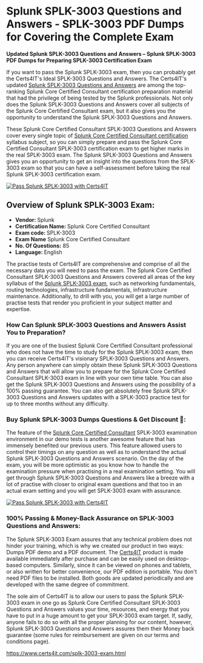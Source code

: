  <h1>Splunk SPLK-3003 <span class="exam_variation">Questions and Answers</span> - SPLK-3003 PDF Dumps for Covering the Complete Exam </h1>
                    <p><strong>Updated Splunk SPLK-3003 <span class="exam_variation">Questions and Answers</span> – Splunk SPLK-3003 PDF Dumps for Preparing SPLK-3003 Certification Exam</strong></p>
                    <p>If you want to pass the Splunk SPLK-3003 exam, then you can probably get the Certs4IT's Ideal SPLK-3003 <span class="exam_variation">Questions and Answers</span>. The Certs4IT's updated 
                    <a href="https://www.certs4it.com/splk-3003-exam.html">Splunk SPLK-3003 <span class="exam_variation">Questions and Answers</span></a> are among the top-ranking Splunk Core Certified Consultant certification preparation material that had the privilege of being tested by the 
                    Splunk professionals. Not only does the Splunk SPLK-3003 <span class="exam_variation">Questions and Answers</span> cover all subjects of the Splunk Core Certified Consultant exam, but it 
                    also gives you the opportunity to understand the Splunk SPLK-3003 <span class="exam_variation">Questions and Answers</span>.</p>
                    <p>These Splunk Core Certified Consultant SPLK-3003 <span class="exam_variation">Questions and Answers</span> cover every single topic of <a href="https://www.certs4it.com/splunk-core-certified-consultant-certification-exams.html">Splunk Core Certified Consultant certification</a> syllabus subject, 
                    so you can simply prepare and pass the Splunk Core Certified Consultant SPLK-3003 certification exam to get higher marks in the 
                    real SPLK-3003 exam. The Splunk SPLK-3003 <span class="exam_variation">Questions and Answers</span> gives you an opportunity to get an insight into the questions from the SPLK-3003 exam so that you can 
                    have a self-assessment before taking the real Splunk SPLK-3003 certification exam.</p>
                     <p><a href="https://www.certs4it.com/splk-3003-exam.html"><img src="https://www.certs4it.com/images/get-now-100-guanteed-success-certs4it.png" class="postImage" alt="Pass Splunk SPLK-3003 with Certs4IT"></a></p>
                   <h2>Overview of Splunk SPLK-3003 Exam:</h2>
                    <ul>
                        <li><strong>Vendor: </strong> Splunk</li>
                        <li><strong>Certification Name: </strong> Splunk Core Certified Consultant</li>
                        <li><strong>Exam code: </strong> SPLK-3003</li>
                        <li><strong>Exam Name</strong> Splunk Core Certified Consultant</li>
                        <li><strong>No. Of Questions:</strong> 85 </li>
                        <li><strong>Language: </strong> English</li>
                    </ul>
                  <p>The practise tests of Certs4IT are comprehensive and comprise of all the necessary data you will need to pass the exam. The Splunk Core Certified Consultant 
                    SPLK-3003 <span class="exam_variation">Questions and Answers</span> covered all areas of the key syllabus of the <a href="https://www.certs4it.com/splunk-certification-exams.html">Splunk SPLK-3003 exam</a>, such as networking fundamentals, routing technologies, infrastructure fundamentals, 
                    infrastructure maintenance. Additionally, to drill with you, you will get a large number of practise tests that render you proficient in your subject matter and expertise.</p>
                    <h3>How Can Splunk SPLK-3003 <span class="exam_variation">Questions and Answers</span> Assist You to Preparation?</h3>
                    <p>If you are one of the busiest Splunk Core Certified Consultant professional who does not have the time to study for the Splunk SPLK-3003 exam, then you can receive Certs4IT's visionary 
                    SPLK-3003 <span class="exam_variation">Questions and Answers</span>. Any person anywhere can simply obtain these Splunk SPLK-3003 <span class="exam_variation">Questions and Answers</span> that will allow you to prepare for the 
                    Splunk Core Certified Consultant SPLK-3003 exam in line with your own time table. You can also get the Splunk SPLK-3003 <span class="exam_variation">Questions and Answers</span> using the 
                    possibility of a 100% passing guarantee. You can also get absolutely free Splunk SPLK-3003 <span class="exam_variation">Questions and Answers</span> updates with a SPLK-3003 practice test for up to 
                    three months without any difficulty.</p>
                    <h3>Buy Splunk SPLK-3003 Dumps Questions &amp; Get Discount 🤑:</h3>
                    <p>The feature of the <a href="https://www.certs4it.com/splk-3003-exam.html">Splunk Core Certified Consultant</a> SPLK-3003 examination environment in our demo tests is another awesome feature that has 
                    immensely benefited our previous users. This feature allowed users to control their timings on any question as well as to understand the actual 
                    Splunk SPLK-3003 <span class="exam_variation">Questions and Answers</span> scenario. On the day of the exam, you will be more optimistic as you know how to handle the examination pressure when practising in a 
                    real examination setting. You will get through Splunk SPLK-3003 <span class="exam_variation">Questions and Answers</span> like a breeze with a lot of practise with closer to original exam questions and that 
                    too in an actual exam setting and you will get SPLK-3003 exam with assurance.</p>
                    <p><a href="https://www.certs4it.com/splk-3003-exam.html"><img src="https://www.certs4it.com/images/Get-Now-100-Real-Valid-Exam-Certs4IT.jpeg" alt="Pass Splunk SPLK-3003 with Certs4IT"></a></p>
                    <h3>100% Passing &amp; Money-Back Assurance on SPLK-3003 <span class="exam_variation">Questions and Answers</span>:</h3>
                    <p>The Splunk SPLK-3003 Exam assures that any technical problem does not hinder your training, which is why we created our product in two ways: Dumps PDF demo and a 
                    PDF document.  The <a href="https://www.certs4it.com/">Certs4IT</a> product is made available immediately after purchase and can be easily used on desktop-based computers. Similarly, since it can be viewed 
                    on phones and tablets, or also written for better convenience, our PDF edition is portable. You don't need PDF files to be installed. Both goods are updated 
                    periodically and are developed with the same degree of commitment.</p>
                    <p> The sole aim of Certs4IT is to allow our users to pass the Splunk SPLK-3003 exam in one go as Splunk Core Certified Consultant 
                    SPLK-3003 <span class="exam_variation">Questions and Answers</span> values your time, resources, and energy that you have to put in a huge amount to get your SPLK-3003 exam target. If, sadly, anyone fails to 
                    do so with all the proper planning for our content, however, Splunk SPLK-3003 <span class="exam_variation">Questions and Answers</span> assures them their Money back guarantee (some rules for reimbursement are given 
                    on our terms and conditions page).</p>
                    <a href="https://www.certs4it.com/splk-3003-exam.html">https://www.certs4it.com/splk-3003-exam.html</a>
             
